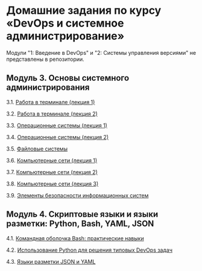 # Домашние задания по курсу «DevOps и системное администрирование»

Модули "1: Введение в DevOps" и "2: Системы управления версиями" не представлены в репозитории.

## Модуль 3. Основы системного администрирования

3.1. [Работа в терминале (лекция 1)](3.1.md)

3.2. [Работа в терминале (лекция 2)](3.2.md)

3.3. [Операционные системы (лекция 1)](3.3.md)

3.4. [Операционные системы (лекция 2)](3.4.md)

3.5. [Файловые системы](3.5.md)

3.6. [Компьютерные сети (лекция 1)](3.6.md)

3.7. [Компьютерные сети (лекция 2)](3.7.md)

3.8. [Компьютерные сети (лекция 3)](3.8.md)

3.9. [Элементы безопасности информационных систем](3.9.md)

## Модуль 4. Скриптовые языки и языки разметки: Python, Bash, YAML, JSON

4.1. [Командная оболочка Bash: практические навыки](4.1.md)

4.2. [Использование Python для решения типовых DevOps задач](4.2.md)

4.3. [Языки разметки JSON и YAML](4.3.md)

